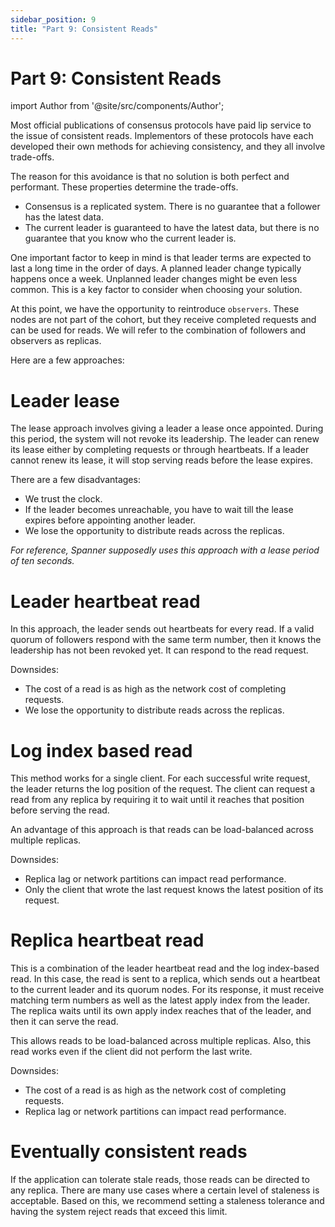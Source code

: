```yaml
---
sidebar_position: 9
title: "Part 9: Consistent Reads"
---
```


# Part 9: Consistent Reads

import Author from '@site/src/components/Author';

<Author
  name="Sugu Sougoumarane"
  title="Creator of Multigres, Vitess"
  imageUrl="https://github.com/sougou.png"
/>

Most official publications of consensus protocols have paid lip service to the issue of consistent reads. Implementors of these protocols have each developed their own methods for achieving consistency, and they all involve trade-offs.

The reason for this avoidance is that no solution is both perfect and performant. These properties determine the trade-offs.

- Consensus is a replicated system. There is no guarantee that a follower has the latest data.
- The current leader is guaranteed to have the latest data, but there is no guarantee that you know who the current leader is.

One important factor to keep in mind is that leader terms are expected to last a long time in the order of days. A planned leader change typically happens once a week. Unplanned leader changes might be even less common. This is a key factor to consider when choosing your solution.

At this point, we have the opportunity to reintroduce `observers`. These nodes are not part of the cohort, but they receive completed requests and can be used for reads. We will refer to the combination of followers and observers as replicas.

Here are a few approaches:

# Leader lease

The lease approach involves giving a leader a lease once appointed. During this period, the system will not revoke its leadership. The leader can renew its lease either by completing requests or through heartbeats. If a leader cannot renew its lease, it will stop serving reads before the lease expires.

There are a few disadvantages:

- We trust the clock.
- If the leader becomes unreachable, you have to wait till the lease expires before appointing another leader.
- We lose the opportunity to distribute reads across the replicas.

*For reference, Spanner supposedly uses this approach with a lease period of ten seconds.*

# Leader heartbeat read

In this approach, the leader sends out heartbeats for every read. If a valid quorum of followers respond with the same term number, then it knows the leadership has not been revoked yet. It can respond to the read request.

Downsides:

- The cost of a read is as high as the network cost of completing requests.
- We lose the opportunity to distribute reads across the replicas.

# Log index based read

This method works for a single client. For each successful write request, the leader returns the log position of the request. The client can request a read from any replica by requiring it to wait until it reaches that position before serving the read.

An advantage of this approach is that reads can be load-balanced across multiple replicas.

Downsides:

- Replica lag or network partitions can impact read performance.
- Only the client that wrote the last request knows the latest position of its request.

# Replica heartbeat read

This is a combination of the leader heartbeat read and the log index-based read. In this case, the read is sent to a replica, which sends out a heartbeat to the current leader and its quorum nodes. For its response, it must receive matching term numbers as well as the latest apply index from the leader. The replica waits until its own apply index reaches that of the leader, and then it can serve the read.

This allows reads to be load-balanced across multiple replicas. Also, this read works even if the client did not perform the last write.

Downsides:

- The cost of a read is as high as the network cost of completing requests.
- Replica lag or network partitions can impact read performance.

# Eventually consistent reads

If the application can tolerate stale reads, those reads can be directed to any replica. There are many use cases where a certain level of staleness is acceptable. Based on this, we recommend setting a staleness tolerance and having the system reject reads that exceed this limit.
